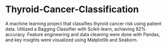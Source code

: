 # Thyroid-Cancer-Classification
A machine learning project that classifies thyroid cancer risk using patient data. Utilized a Bagging Classifier with Scikit-learn, achieving 82% accuracy. Feature engineering and data cleaning were done with Pandas, and key insights were visualized using Matplotlib and Seaborn.
